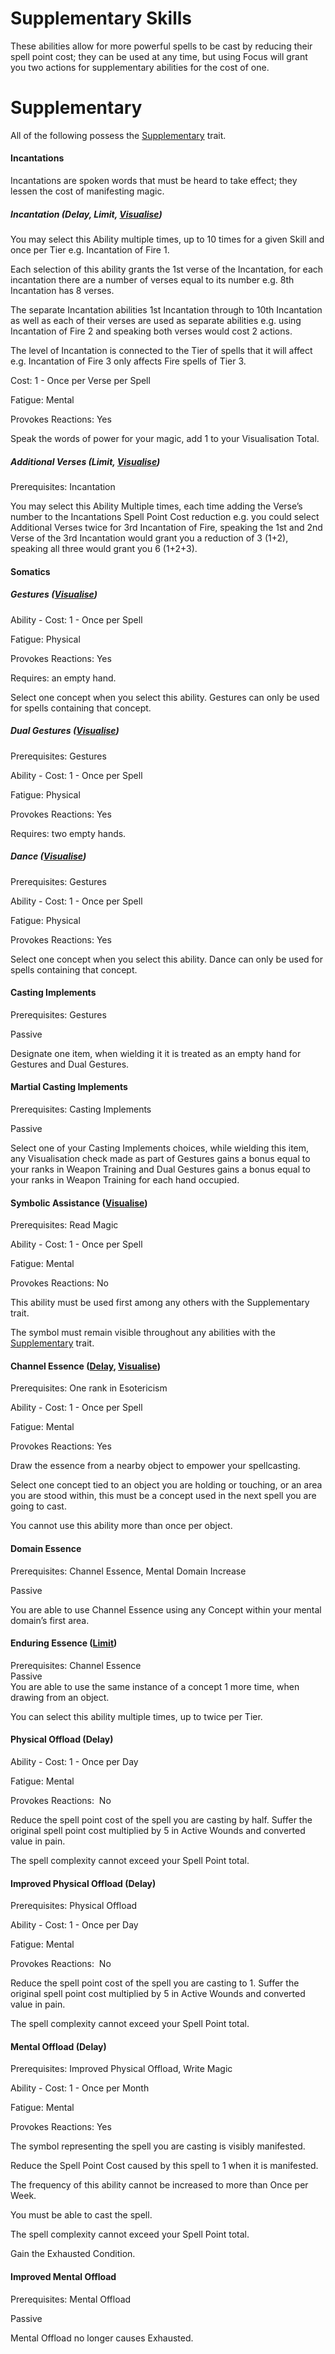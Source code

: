 # Supplementary Skills
These abilities allow for more powerful spells to be cast by reducing their spell point cost; they can be used at any time, but using Focus will grant you two actions for supplementary abilities for the cost of one.

# Supplementary

All of the following possess the [Supplementary](https://docs.google.com/document/d/1vI-IAbJokljZw4UKFW5vd6wz5fVYj52uFDCSoCZacHQ/edit#heading=h.46dlk714bqt4) trait.

#### Incantations

Incantations are spoken words that must be heard to take effect; they lessen the cost of manifesting magic.

##### Incantation (Delay, Limit, [Visualise](https://docs.google.com/document/d/1vI-IAbJokljZw4UKFW5vd6wz5fVYj52uFDCSoCZacHQ/edit#heading=h.yhpfirv3x2ga))

You may select this Ability multiple times, up to 10 times for a given Skill and once per Tier e.g. Incantation of Fire 1. 

Each selection of this ability grants the 1st verse of the Incantation, for each incantation there are a number of verses equal to its number e.g. 8th Incantation has 8 verses.

The separate Incantation abilities 1st Incantation through to 10th Incantation as well as each of their verses are used as separate abilities e.g. using Incantation of Fire 2 and speaking both verses would cost 2 actions.

The level of Incantation is connected to the Tier of spells that it will affect e.g. Incantation of Fire 3 only affects Fire spells of Tier 3.

  

Cost: 1 - Once per Verse per Spell

Fatigue: Mental

Provokes Reactions: Yes

Speak the words of power for your magic, add 1 to your Visualisation Total.

##### Additional Verses (Limit, [Visualise](https://docs.google.com/document/d/1vI-IAbJokljZw4UKFW5vd6wz5fVYj52uFDCSoCZacHQ/edit#heading=h.yhpfirv3x2ga))

Prerequisites: Incantation

You may select this Ability Multiple times, each time adding the Verse’s number to the Incantations Spell Point Cost reduction e.g. you could select Additional Verses twice for 3rd Incantation of Fire, speaking the 1st and 2nd Verse of the 3rd Incantation would grant you a reduction of 3 (1+2), speaking all three would grant you 6 (1+2+3).

#### Somatics

##### Gestures ([Visualise](https://docs.google.com/document/d/1vI-IAbJokljZw4UKFW5vd6wz5fVYj52uFDCSoCZacHQ/edit#heading=h.yhpfirv3x2ga))

Ability - Cost: 1 - Once per Spell

Fatigue: Physical

Provokes Reactions: Yes

Requires: an empty hand.

Select one concept when you select this ability. Gestures can only be used for spells containing that concept.

##### Dual Gestures ([Visualise](https://docs.google.com/document/d/1vI-IAbJokljZw4UKFW5vd6wz5fVYj52uFDCSoCZacHQ/edit#heading=h.yhpfirv3x2ga))

Prerequisites: Gestures

Ability - Cost: 1 - Once per Spell

Fatigue: Physical

Provokes Reactions: Yes

Requires: two empty hands.

##### Dance ([Visualise](https://docs.google.com/document/d/1vI-IAbJokljZw4UKFW5vd6wz5fVYj52uFDCSoCZacHQ/edit#heading=h.yhpfirv3x2ga))

Prerequisites: Gestures

Ability - Cost: 1 - Once per Spell

Fatigue: Physical

Provokes Reactions: Yes

Select one concept when you select this ability. Dance can only be used for spells containing that concept.

#### Casting Implements

Prerequisites: Gestures

Passive

Designate one item, when wielding it it is treated as an empty hand for Gestures and Dual Gestures.

#### Martial Casting Implements

Prerequisites: Casting Implements

Passive

Select one of your Casting Implements choices, while wielding this item, any Visualisation check made as part of Gestures gains a bonus equal to your ranks in Weapon Training and Dual Gestures gains a bonus equal to your ranks in Weapon Training for each hand occupied.

#### Symbolic Assistance ([Visualise](https://docs.google.com/document/d/1vI-IAbJokljZw4UKFW5vd6wz5fVYj52uFDCSoCZacHQ/edit#heading=h.yhpfirv3x2ga))

Prerequisites: Read Magic

Ability - Cost: 1 - Once per Spell

Fatigue: Mental

Provokes Reactions: No

This ability must be used first among any others with the Supplementary trait.

The symbol must remain visible throughout any abilities with the [Supplementary](https://docs.google.com/document/d/1vI-IAbJokljZw4UKFW5vd6wz5fVYj52uFDCSoCZacHQ/edit#heading=h.46dlk714bqt4) trait.

#### Channel Essence ([Delay](https://docs.google.com/document/d/1vI-IAbJokljZw4UKFW5vd6wz5fVYj52uFDCSoCZacHQ/edit#heading=h.9kmijrs15kks), [Visualise](https://docs.google.com/document/d/1vI-IAbJokljZw4UKFW5vd6wz5fVYj52uFDCSoCZacHQ/edit#heading=h.yhpfirv3x2ga))

Prerequisites: One rank in Esotericism

Ability - Cost: 1 - Once per Spell

Fatigue: Mental

Provokes Reactions: Yes

Draw the essence from a nearby object to empower your spellcasting.

Select one concept tied to an object you are holding or touching, or an area you are stood within, this must be a concept used in the next spell you are going to cast.

You cannot use this ability more than once per object.

#### Domain Essence

Prerequisites: Channel Essence, Mental Domain Increase

Passive

You are able to use Channel Essence using any Concept within your mental domain’s first area.

#### Enduring Essence ([Limit](https://docs.google.com/document/d/1vI-IAbJokljZw4UKFW5vd6wz5fVYj52uFDCSoCZacHQ/edit#heading=h.34p0fdhrb9xq))

Prerequisites: Channel Essence  
Passive  
You are able to use the same instance of a concept 1 more time, when drawing from an object.

You can select this ability multiple times, up to twice per Tier.

#### Physical Offload (Delay) 

Ability - Cost: 1 - Once per Day

Fatigue: Mental

Provokes Reactions:  No

Reduce the spell point cost of the spell you are casting by half. Suffer the original spell point cost multiplied by 5 in Active Wounds and converted value in pain. 

The spell complexity cannot exceed your Spell Point total.

#### Improved Physical Offload (Delay) 

Prerequisites: Physical Offload 

Ability - Cost: 1 - Once per Day

Fatigue: Mental

Provokes Reactions:  No

Reduce the spell point cost of the spell you are casting to 1. Suffer the original spell point cost multiplied by 5 in Active Wounds and converted value in pain. 

The spell complexity cannot exceed your Spell Point total.

#### Mental Offload (Delay) 

Prerequisites: Improved Physical Offload, Write Magic

Ability - Cost: 1 - Once per Month

Fatigue: Mental

Provokes Reactions: Yes

The symbol representing the spell you are casting is visibly manifested.

Reduce the Spell Point Cost caused by this spell to 1 when it is manifested.

The frequency of this ability cannot be increased to more than Once per Week.

You must be able to cast the spell.

The spell complexity cannot exceed your Spell Point total.

Gain the Exhausted Condition.

#### Improved Mental Offload

Prerequisites: Mental Offload

Passive

Mental Offload no longer causes Exhausted.